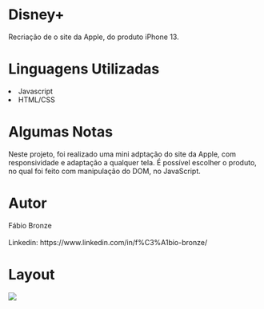 # Disney+
<p/>Recriação de o site da Apple, do produto iPhone 13.<p/>

<h1/>Linguagens Utilizadas</h1>
<li/>Javascript</li>
<li/>HTML/CSS</li>

<h1/>Algumas Notas</h1>
Neste projeto, foi realizado uma mini adptação do site da Apple, com responsividade e adaptação a qualquer tela. É possível escolher o produto, no qual foi feito com manipulação do DOM, no JavaScript.

<h1/>Autor</h1>
Fábio Bronze
<br/><br/>
Linkedin: https://www.linkedin.com/in/f%C3%A1bio-bronze/

<h1/>Layout</h1>
<img src="https://user-images.githubusercontent.com/116193280/216736749-a5fb8e58-fd4d-4944-a65d-769ba936eed9.PNG" />
<br/><br/>

